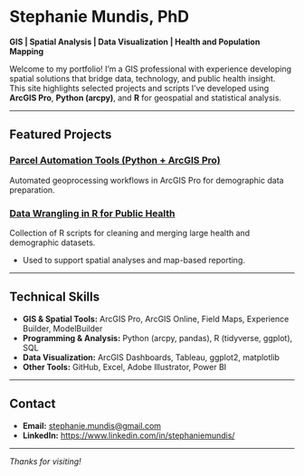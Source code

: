 # Stephanie Mundis, PhD

**GIS | Spatial Analysis | Data Visualization | Health and Population Mapping**

Welcome to my portfolio! I’m a GIS professional with experience developing spatial solutions that bridge data, technology, and public health insight.  
This site highlights selected projects and scripts I’ve developed using **ArcGIS Pro**, **Python (arcpy)**, and **R** for geospatial and statistical analysis.

---

## Featured Projects

### [Parcel Automation Tools (Python + ArcGIS Pro)](https://github.com/yourusername/gis-scripts)
Automated geoprocessing workflows in ArcGIS Pro for demographic data preparation.  


### [Data Wrangling in R for Public Health](https://github.com/yourusername/r-data)
Collection of R scripts for cleaning and merging large health and demographic datasets.  
- Used to support spatial analyses and map-based reporting.

---

## Technical Skills

- **GIS & Spatial Tools:** ArcGIS Pro, ArcGIS Online, Field Maps, Experience Builder, ModelBuilder  
- **Programming & Analysis:** Python (arcpy, pandas), R (tidyverse, ggplot), SQL  
- **Data Visualization:** ArcGIS Dashboards, Tableau, ggplot2, matplotlib  
- **Other Tools:** GitHub, Excel, Adobe Illustrator, Power BI

---

## Contact

- **Email:** stephanie.mundis@gmail.com  
- **LinkedIn:** https://www.linkedin.com/in/stephaniemundis/ 

---

*Thanks for visiting!*